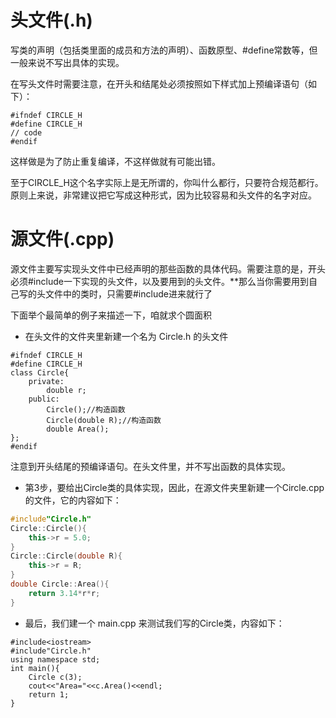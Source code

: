# 头文件(.h)
写类的声明（包括类里面的成员和方法的声明）、函数原型、#define常数等，但一般来说不写出具体的实现。

在写头文件时需要注意，在开头和结尾处必须按照如下样式加上预编译语句（如下）：
```
#ifndef CIRCLE_H
#define CIRCLE_H
// code
#endif
```
这样做是为了防止重复编译，不这样做就有可能出错。

至于CIRCLE_H这个名字实际上是无所谓的，你叫什么都行，只要符合规范都行。原则上来说，非常建议把它写成这种形式，因为比较容易和头文件的名字对应。

# 源文件(.cpp)
源文件主要写实现头文件中已经声明的那些函数的具体代码。需要注意的是，开头必须#include一下实现的头文件，以及要用到的头文件。**那么当你需要用到自己写的头文件中的类时，只需要#include进来就行了

下面举个最简单的例子来描述一下，咱就求个圆面积

- 在头文件的文件夹里新建一个名为 Circle.h 的头文件
```
#ifndef CIRCLE_H
#define CIRCLE_H
class Circle{
	private:
		double r;
	public:
		Circle();//构造函数
		Circle(double R);//构造函数
		double Area();
};
#endif
```

注意到开头结尾的预编译语句。在头文件里，并不写出函数的具体实现。
- 第3步，要给出Circle类的具体实现，因此，在源文件夹里新建一个Circle.cpp的文件，它的内容如下：
```C++
#include"Circle.h"
Circle::Circle(){
	this->r = 5.0;
}
Circle::Circle(double R){
	this->r = R;
}
double Circle::Area(){
	return 3.14*r*r;
}
```
- 最后，我们建一个 main.cpp 来测试我们写的Circle类，内容如下：
```
#include<iostream>
#include"Circle.h"
using namespace std;
int main(){
	Circle c(3);
	cout<<"Area="<<c.Area()<<endl;
	return 1;
}
```
